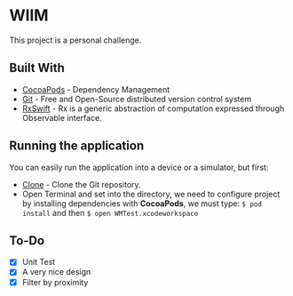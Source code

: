 # WllM

This project is a personal challenge.


## Built With

* [CocoaPods](https://cocoapods.org/) - Dependency Management
* [Git](https://git-scm.com/) - Free and Open-Source distributed version control system
* [RxSwift](https://github.com/ReactiveX/RxSwift) - Rx is a generic abstraction of computation expressed through Observable<Element> interface.


## Running the application

You can easily run the application into a device or a simulator, but first:
* [Clone](https://github.com/joseGalindo/WllM) - Clone the Git repository.
* 	Open Terminal and set into the directory, we need to configure project by installing dependencies with **CocoaPods**, we must type:
`$ pod install`
and then
`$ open WMTest.xcodeworkspace`

## To-Do

* 	[x] Unit Test
* 	[x] A very nice design
* 	[x] Filter by proximity
